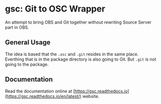 # gsc: Git to OSC Wrapper

An attempt to bring OBS and Git together without rewriting Source Server part in OBS.

## General Usage

The idea is based that the `.osc` and `.git` resides in the same place. Everthing
that is in the package directory is also going to Git. But `.git` is not going to
the package.

## Documentation

Read the documentation online at [https://gsc.readthedocs.io](https://gsc.readthedocs.io/en/latest/) website.
